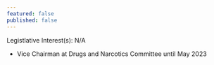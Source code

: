 ```yaml
---
featured: false
published: false
---
```

Legistlative Interest(s): N/A

* Vice Chairman at Drugs and Narcotics Committee until May 2023